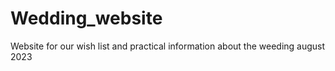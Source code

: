 # Wedding_website
Website for our wish list and practical information about the weeding august 2023
